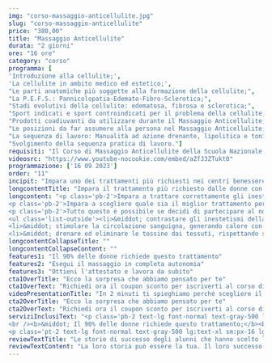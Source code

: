 ```yaml
---
img: "corso-massaggio-anticellulite.jpg"
slug: "corso-massaggio-anticellulite"
price: "380,00"
title: "Massaggio Anticellulite"
durata: "2 giorni"
ore: "16 ore"
category: "corso"
programma: [
'Introduzione alla cellulite;',
'La cellulite in ambito medico ed estetico;',
"Le parti anatomiche più soggette alla formazione della cellulite;",
"La P.E.F.S.: Pannicolopatia-Edemato-Fibro-Sclerotica;",
"Stadi evolutivi della cellulite: edematosa, fibrosa e sclerotica;",
"Sport indicati e sport controindicati per il problema della cellulite;",
"Prodotti coadiuvanti da utilizzare durante il Massaggio Anticellulite;",
"Le posizioni da far assumere alla persona nel Massaggio Anticellulite;",
"La sequenza di lavoro: Manualità ad azione drenante, lipolitica e tonificante;",
"Svolgimento della sequenza pratica di lavoro."]
requisiti: "Il Corso di Massaggio Anticellulite della Scuola Nazionale di Massaggio Tao è aperto a chi ha già un'esperienza di base precedente e soprattutto una conoscenza delle tecniche occidentali del Massaggio Classico Svedese, quali sfioramenti, frizioni, impastamenti, vibrazioni e percussioni, in tutte le loro varianti."
videosrc: "https://www.youtube-nocookie.com/embed/aZfJ3ZTukt0"
programmazione: ['16 09 2023']    
order: "11"
incipit: "Impara uno dei trattamenti più richiesti nei centri benessere ed estetici e nelle spa. Cosa aspetti? Scopri l’offerta formativa del nostro corso anticellulite."
longcontentTitle: "Impara il trattamento più richiesto dalle donne con il massaggio anticellulite"            
longcontent: "<p class='pb-2'>Impara a trattare correttamente gli inestetismi della pelle come cellulite, smagliature e fragilità capillari. Impara quali sono le cause di questi inestetismi in ogni loro sfumatura.</p> 
<p class='pb-2'>Impara a scegliere quale sia il miglior trattamento personalizzato da proporre ai tuoi clienti in base alla loro situazione e al grado di alterazione dei tessuti.</p>
<p class='pb-2'>Tutto questo è possibile se decidi di partecipare al nostro corso di formazione sul massaggio anticellulite grazie al quale scoprirai le tecniche più efficaci per:</p>
<ul class='list-outside'><li>&middot; contrastare gli inestetismi della cellulite;</li>
<li>&middot; stimolare la circolazione sanguigna, generando calore con movimenti di sfregamento e impastamento;</li>
<li>&middot; drenare ed eliminare le tossine dai tessuti, rispettando sempre la circolazione linfatica.</li></ul>"
longcontentCollapseTitle: ""
longcontentCollapseContent: ""
features1: "Il 90% delle donne richiede questo trattamento"
features2: "Esegui il massaggio in completa autonomia"
features3: "Ottieni l'attestato e lavora da subito"  
cta1OverTitle: "Ecco la sorpresa che abbiamo pensato per te"
cta1OverText: "Richiedi ora il coupon sconto per iscriverti al corso di massaggio anticellulite"
videoPresentationTitle: "In 2 minuti ti spieghiamo perché scegliere il corso di massaggio anticellulite"
cta2OverTitle: "Ecco la sorpresa che abbiamo pensato per te"
cta2OverText: "Richiedi ora il coupon sconto per iscriverti al corso di massaggio anticellulite"
serviziInclusiText: "<p class='pb-2 text-lg font-normal text-gray-500 lg:text-xl sm:px-12 lg:px-48 text-justify'>Ecco per te, 3 motivi per iscriverti al nostro corso di massaggio anticellulite:<br/>
<br /><b>&middot; Il 90% delle donne richiede questo trattamento;</b><br /><b>&middot; È la tecnica di massaggio più richiesta nei centri benessere, nelle spa e nei centri estetici;</b><br/ ><b>&middot; È il corso di formazione perfetto se vuoi intraprendere la carriera di massaggiatore nel campo del benessere.</b></p>
<p class='pt-2 text-lg font-normal text-gray-500 lg:text-xl sm:px-16 lg:px-48 text-justify'>Se vuoi partecipare alla migliore formazione in questo campo, non devi fare altro che contattarci e ti daremo tutte le informazioni sulla prima data disponibile.</p>"
reviewTextTitle: "Le storie di successo degli alunni che hanno scelto la nostra scuola di massaggio"        
reviewTextContent: "La loro storia può essere la tua. Il loro successo puoi ottenerlo anche tu. Cosa aspetti? Scegli anche tu di essere finalmente felice del lavoro che scegli." 
---
```

